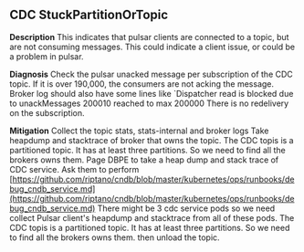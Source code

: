 ## CDC StuckPartitionOrTopic

**Description**
This indicates that pulsar clients are connected to a topic, but are not consuming messages.  This could indicate a client issue, or could be a problem in pulsar.

**Diagnosis**
Check the pulsar unacked message per subscription of the CDC topic. If it is over 190,000, the consumers are not acking the message.
Broker log should also have some lines like `Dispatcher read is blocked due to unackMessages 200010 reached to max 200000
There is no redelivery on the subscription.

**Mitigation**
Collect the topic stats, stats-internal and broker logs
Take heapdump and stacktrace of broker that owns the topic. The CDC topis is a partitioned topic. It has at least three partitions. So we need to find all the brokers owns them.
Page DBPE to take a heap dump and stack trace of CDC service. Ask them to perform [https://github.com/riptano/cndb/blob/master/kubernetes/ops/runbooks/debug_cndb_service.md](https://github.com/riptano/cndb/blob/master/kubernetes/ops/runbooks/debug_cndb_service.md) 
There might be 3 cdc service pods so we need collect Pulsar client's heapdump and stacktrace from all of these pods.
The CDC topis is a partitioned topic. It has at least three partitions. So we need to find all the brokers owns them.
 then unload the topic.